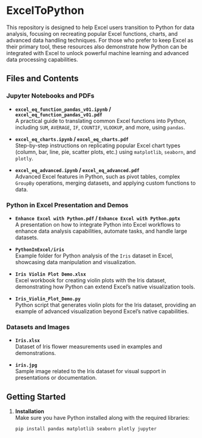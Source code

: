 # ExcelToPython

This repository is designed to help Excel users transition to Python for data analysis, focusing on recreating popular Excel functions, charts, and advanced data handling techniques. For those who prefer to keep Excel as their primary tool, these resources also demonstrate how Python can be integrated with Excel to unlock powerful machine learning and advanced data processing capabilities.

## Files and Contents

### Jupyter Notebooks and PDFs
- **`excel_eq_function_pandas_v01.ipynb` / `excel_eq_function_pandas_v01.pdf`**  
  A practical guide to translating common Excel functions into Python, including `SUM`, `AVERAGE`, `IF`, `COUNTIF`, `VLOOKUP`, and more, using `pandas`.
  
- **`excel_eq_charts.ipynb` / `excel_eq_charts.pdf`**  
  Step-by-step instructions on replicating popular Excel chart types (column, bar, line, pie, scatter plots, etc.) using `matplotlib`, `seaborn`, and `plotly`.
  
- **`excel_eq_advanced.ipynb` / `excel_eq_advanced.pdf`**  
  Advanced Excel features in Python, such as pivot tables, complex `GroupBy` operations, merging datasets, and applying custom functions to data.

### Python in Excel Presentation and Demos
- **`Enhance Excel with Python.pdf` / `Enhance Excel with Python.pptx`**  
  A presentation on how to integrate Python into Excel workflows to enhance data analysis capabilities, automate tasks, and handle large datasets.

- **`PythonInExcel/iris`**  
  Example folder for Python analysis of the `Iris` dataset in Excel, showcasing data manipulation and visualization.

- **`Iris Violin Plot Demo.xlsx`**  
  Excel workbook for creating violin plots with the Iris dataset, demonstrating how Python can extend Excel’s native visualization tools.

- **`Iris_Violin_Plot_Demo.py`**  
  Python script that generates violin plots for the Iris dataset, providing an example of advanced visualization beyond Excel’s native capabilities.

### Datasets and Images
- **`Iris.xlsx`**  
  Dataset of Iris flower measurements used in examples and demonstrations.
  
- **`iris.jpg`**  
  Sample image related to the Iris dataset for visual support in presentations or documentation.

## Getting Started

1. **Installation**  
   Make sure you have Python installed along with the required libraries:
   ```bash
   pip install pandas matplotlib seaborn plotly jupyter
